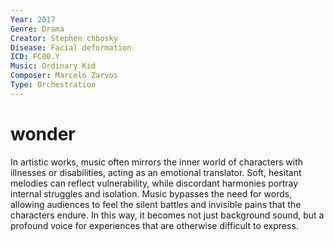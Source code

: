 ```yaml
---
Year: 2017
Genre: Drama
Creator: Stephen chbosky
Disease: Facial deformation
ICD: FC00.Y
Music: Ordinary Kid
Composer: Marcelo Zarvos
Type: Orchestration
---
```


# wonder

In artistic works, music often mirrors the inner world of characters with illnesses or disabilities, acting as an emotional translator. Soft, hesitant melodies can reflect vulnerability, while discordant harmonies portray internal struggles and isolation. Music bypasses the need for words, allowing audiences to feel the silent battles and invisible pains that the characters endure. In this way, it becomes not just background sound, but a profound voice for experiences that are otherwise difficult to express.
